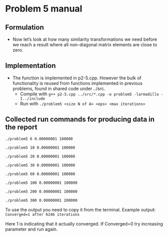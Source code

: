 
# Problem 5 manual

## Formulation

- Now let’s look at how many similarity transformations we need before we reach a result where all non-diagonal matrix elements are close to zero.

## Implementation

- The function is implemented in p2-5.cpp. However the bulk of functionality is reused from functions implemented in previous problems, found in shared code under ../src. 
    - Compile with `g++ p2-5.cpp ../src/*.cpp -o problem5 -larmadillo -I../include`
    - Run with `./problem5 <size N of A> <eps> <max iterations>`
	
## Collected run commands for producing data in the report
`./problem5 6 0.00000001 100000`

`./problem5 10 0.00000001 100000`

`./problem5 20 0.00000001 100000`

`./problem5 30 0.00000001 100000`

`./problem5 60 0.00000001 100000`

`./problem5 100 0.00000001 100000`

`./problem5 200 0.00000001 100000`

`./problem5 300 0.00000001 200000`

To use the output you need to copy it from the terminal. 
Example output:
`Converged=1 after 6246 iterations`

Here 1 is indicating that it actually converged. If Converged=0 try increasing <max iterations> parameter and run again. 

